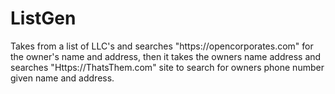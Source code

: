 # ListGen

<p>Takes from a list of LLC's and searches "https://opencorporates.com" for the owner's name and address, then it takes the owners name address and searches "Https://ThatsThem.com" site to search for owners phone number given name and address.</p>
